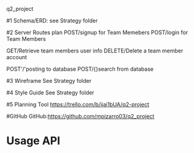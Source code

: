 q2_project

#1 Schema/ERD: see Strategy folder

#2 Server Routes plan
POST/signup for Team Memebers
POST/login for Team Members

GET/Retrieve team members user info
DELETE/Delete a team member account

POST'/'posting to database
POST/{}search from database

#3 Wireframe
See Strategy folder

#4 Style Guide
See Strategy folder

#5 Planning Tool
https://trello.com/b/ijai1bUA/q2-project

#GitHub
GitHub:https://github.com/mpizarro03/q2_project

# Usage API
